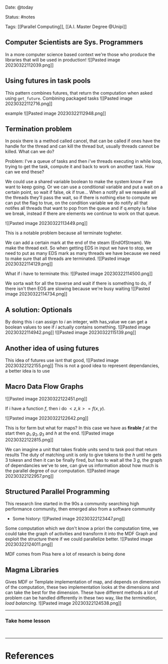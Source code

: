 Date: @today

Status: #notes

Tags: [[Parallel Computing]], [[A.I. Master Degree @Unipi]]


## Computer Scientists are Sys. Programmers

In a more computer science based context we're those who produce the libraries that will be used in production! 
![[Pasted image 20230322112039.png]]

## Using futures in task pools

This pattern combines futures, that return the computation when asked using `get_future`. Combining packaged tasks 
![[Pasted image 20230322112716.png]]

example
![[Pasted image 20230322112948.png]]

## Termination problem

In posix there is a method called cancel, that can be called if ones have the handle for the thread and can kill the thread but, usually threads cannot be killed.
What can we do? 

Problem: I've a queue of tasks and then i've threads executing in while loop, trying to get the task, compute it and back to work on another task. How can we end these? 

We could use a shared variable boolean to make the system know if we want to keep going. Or we can use a conditional variable and put a wait on a certain point, so wait if false, ok if true...
When a notify all we reawake all the threads they'll pass the wait, so if there is nothing else to compute we can put the flag to true, on the condition variable we do notify all that notifes all threads that want to pop from the queue and if q.empty is false we break, instead if there are elements we continue to work on that queue.

![[Pasted image 20230322113449.png]]

This is a notable problem because all terminate togheter.

We can add a certain mark at the end of the steam (EndOfStream). We make the thread exit. So when getting EDS in input we have to stop, we need to put as many EDS mark as many threads we have because we need to make sure that all threads are terminated.
![[Pasted image 20230322114129.png]]

What if i have to terminate this:
![[Pasted image 20230322114500.png]]

We sorta wait for all the traverse and wait if there is something to do, if there isn't then EOS are slowing because we're busy waiting
![[Pasted image 20230322114734.png]]

## A solution: Optionals

By doing this i can assign to $i$ an integer, with has_value we can get a boolean values to see if $i$ actually contains something.
![[Pasted image 20230322114942.png]]
![[Pasted image 20230322115139.png]]

## Another idea of using futures

This idea of futures use isnt that good,
![[Pasted image 20230322122155.png]]
This is not a good idea to represent dependancies, a better idea is to use

## Macro Data Flow Graphs
![[Pasted image 20230322122451.png]]

If i have a function $f$,  then i do $<z,k> = f(x,y)$.

![[Pasted image 20230322122642.png]]

This is for farm but what for maps?
In this case we have as **firable** $f$ at the start then $g_1,g_2,g_3$ and $h$ at the end.
![[Pasted image 20230322122815.png]]

We can imagine a unit that takes firable units send to task pool that return results
The duty of matching unit is only to give tokens to the $h$ until he gets 3 tokesn and then it can be finally fired, but has to wait all the 3 $g$, the graph of dependancies we've to see, can give us information about how much is the parallel degree of our computation.
![[Pasted image 20230322122957.png]]


## Structured Parallel Programming

This research line started in the 90s a community searching high performance community, then emerged also from a software community

- Some history: 
![[Pasted image 20230322123447.png]]


Some computation which we don't know a priori the computation time, we could take the graph of activities and transform it into the MDF Graph and exploit the structure there if we could parallelize better. 
![[Pasted image 20230322124011.png]]


MDF comes from Pisa here a lot of research is being done


## Magma Libraries

Gives MDF or Template implementation of map, and depends on dimension of the computation, these two implementation looks at the dimensions and can take the best for the dimension. These have different methods a lot of problem can be handled differently in these two way, like the *termination*, *load balancing*.
![[Pasted image 20230322124538.png]]




****
### Take home lesson

```ad-summary


```


---
# References


